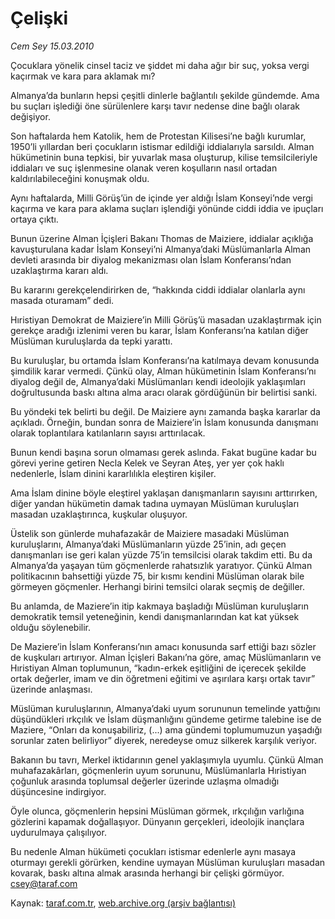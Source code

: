 # Çelişki

*Cem Sey 15.03.2010*

<div class="yazi"><p>Çocuklara yönelik cinsel taciz ve şiddet mi daha ağır bir suç, yoksa vergi kaçırmak ve kara para aklamak mı?</p>
<p>Almanya’da bunların hepsi çeşitli dinlerle bağlantılı şekilde gündemde. Ama bu suçları işlediği öne sürülenlere karşı tavır nedense dine bağlı olarak değişiyor.</p>
<p>Son haftalarda hem Katolik, hem de Protestan Kilisesi’ne bağlı kurumlar, 1950’li yıllardan beri çocukların istismar edildiği iddialarıyla sarsıldı. Alman hükümetinin buna tepkisi, bir yuvarlak masa oluşturup, kilise temsilcileriyle iddiaları ve suç işlenmesine olanak veren koşulların nasıl ortadan kaldırılabileceğini konuşmak oldu.</p>
<p>Aynı haftalarda, Milli Görüş’ün de içinde yer aldığı İslam Konseyi’nde vergi kaçırma ve kara para aklama suçları işlendiği yönünde ciddi iddia ve ipuçları ortaya çıktı.</p>
<p>Bunun üzerine Alman İçişleri Bakanı Thomas de Maiziere, iddialar açıklığa kavuşturulana kadar İslam Konseyi’ni Almanya’daki Müslümanlarla Alman devleti arasında bir diyalog mekanizması olan İslam Konferansı’ndan uzaklaştırma kararı aldı.</p>
<p>Bu kararını gerekçelendirirken de, “hakkında ciddi iddialar olanlarla aynı masada oturamam” dedi.</p>
<p>Hıristiyan Demokrat de Maiziere’in Milli Görüş’ü masadan uzaklaştırmak için gerekçe aradığı izlenimi veren bu karar, İslam Konferansı’na katılan diğer Müslüman kuruluşlarda da tepki yarattı.</p>
<p>Bu kuruluşlar, bu ortamda İslam Konferansı’na katılmaya devam konusunda şimdilik karar vermedi. Çünkü olay, Alman hükümetinin İslam Konferansı’nı diyalog değil de, Almanya’daki Müslümanları kendi ideolojik yaklaşımları doğrultusunda baskı altına alma aracı olarak gördüğünün bir belirtisi sanki.</p>
<p>Bu yöndeki tek belirti bu değil. De Maiziere aynı zamanda başka kararlar da açıkladı. Örneğin, bundan sonra de Maiziere’in İslam konusunda danışmanı olarak toplantılara katılanların sayısı arttırılacak.</p>
<p>Bunun kendi başına sorun olmaması gerek aslında. Fakat bugüne kadar bu görevi yerine getiren Necla Kelek ve Seyran Ateş, yer yer çok haklı nedenlerle, İslam dinini kararlılıkla eleştiren kişiler.</p>
<p>Ama İslam dinine böyle eleştirel yaklaşan danışmanların sayısını arttırırken, diğer yandan hükümetin damak tadına uymayan Müslüman kuruluşları masadan uzaklaştırınca, kuşkular oluşuyor.</p>
<p>Üstelik son günlerde muhafazakâr de Maiziere masadaki Müslüman kuruluşlarını, Almanya’daki Müslümanların yüzde 25’inin, adı geçen danışmanları ise geri kalan yüzde 75’in temsilcisi olarak takdim etti. Bu da Almanya’da yaşayan tüm göçmenlerde rahatsızlık yaratıyor. Çünkü Alman politikacının bahsettiği yüzde 75, bir kısmı kendini Müslüman olarak bile görmeyen göçmenler. Herhangi birini temsilci olarak seçmiş de değiller.</p>
<p>Bu anlamda, de Maziere’in itip kakmaya başladığı Müslüman kuruluşların demokratik temsil yeteneğinin, kendi danışmanlarından kat kat yüksek olduğu söylenebilir.</p>
<p>De Maziere’in İslam Konferansı’nın amacı konusunda sarf ettiği bazı sözler de kuşkuları artırıyor. Alman İçişleri Bakanı’na göre, amaç Müslümanların ve Hıristiyan Alman toplumunun, “kadın-erkek eşitliğini de içerecek şekilde ortak değerler, imam ve din öğretmeni eğitimi ve aşırılara karşı ortak tavır” üzerinde anlaşması.</p>
<p>Müslüman kuruluşlarının, Almanya’daki uyum sorununun temelinde yattığını düşündükleri ırkçılık ve İslam düşmanlığını gündeme getirme talebine ise de Maziere, “Onları da konuşabiliriz, (...) ama gündemi toplumumuzun yaşadığı sorunlar zaten belirliyor” diyerek, neredeyse omuz silkerek karşılık veriyor.</p>
<p>Bakanın bu tavrı, Merkel iktidarının genel yaklaşımıyla uyumlu. Çünkü Alman muhafazakârları, göçmenlerin uyum sorununu, Müslümanlarla Hıristiyan çoğunluk arasında toplumsal değerler üzerinde uzlaşma olmadığı düşüncesine indirgiyor.</p>
<p>Öyle olunca, göçmenlerin hepsini Müslüman görmek, ırkçılığın varlığına gözlerini kapamak doğallaşıyor. Dünyanın gerçekleri, ideolojik inançlara uydurulmaya çalışılıyor.</p>
<p>Bu nedenle Alman hükümeti çocukları istismar edenlerle aynı masaya oturmayı gerekli görürken, kendine uymayan Müslüman kuruluşları masadan kovarak, baskı altına almak arasında herhangi bir çelişki görmüyor. <a href="mailto:csey@taraf.com">csey@taraf.com</a></p>
</div>

Kaynak: [taraf.com.tr](http://www.taraf.com.tr:80/makale/10454.htm), [web.archive.org (arşiv bağlantısı)](http://web.archive.org/web/20100322204633/http://www.taraf.com.tr:80/makale/10454.htm)

